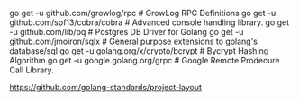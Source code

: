 go get -u github.com/growlog/rpc          # GrowLog RPC Definitions
go get -u github.com/spf13/cobra/cobra    # Advanced console handling library.
go get -u github.com/lib/pq               # Postgres DB Driver for Golang
go get -u github.com/jmoiron/sqlx         # General purpose extensions to golang's database/sql
go get -u golang.org/x/crypto/bcrypt      # Bycrypt Hashing Algorithm
go get -u google.golang.org/grpc          # Google Remote Prodecure Call Library.


https://github.com/golang-standards/project-layout
